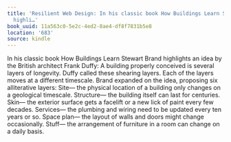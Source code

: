 ```yaml
---
title: 'Resilient Web Design: In his classic book How Buildings Learn Stewart Brand
  highli…'
book_uuid: 11a563c0-5e2c-4ed2-8ae4-df8f7831b5e8
location: '683'
source: kindle
---
```


In his classic book How Buildings Learn Stewart Brand highlights an idea by the British architect Frank Duffy: A building properly conceived is several layers of longevity. Duffy called these shearing layers. Each of the layers moves at a different timescale. Brand expanded on the idea, proposing six alliterative layers: Site— the physical location of a building only changes on a geological timescale. Structure— the building itself can last for centuries. Skin— the exterior surface gets a facelift or a new lick of paint every few decades. Services— the plumbing and wiring need to be updated every ten years or so. Space plan— the layout of walls and doors might change occasionally. Stuff— the arrangement of furniture in a room can change on a daily basis.